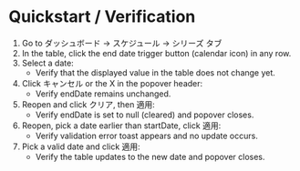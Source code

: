 # Quickstart / Verification

1. Go to ダッシュボード → スケジュール → シリーズ タブ
2. In the table, click the end date trigger button (calendar icon) in any row.
3. Select a date:
   - Verify that the displayed value in the table does not change yet.
4. Click キャンセル or the X in the popover header:
   - Verify endDate remains unchanged.
5. Reopen and click クリア, then 適用:
   - Verify endDate is set to null (cleared) and popover closes.
6. Reopen, pick a date earlier than startDate, click 適用:
   - Verify validation error toast appears and no update occurs.
7. Pick a valid date and click 適用:
   - Verify the table updates to the new date and popover closes.
